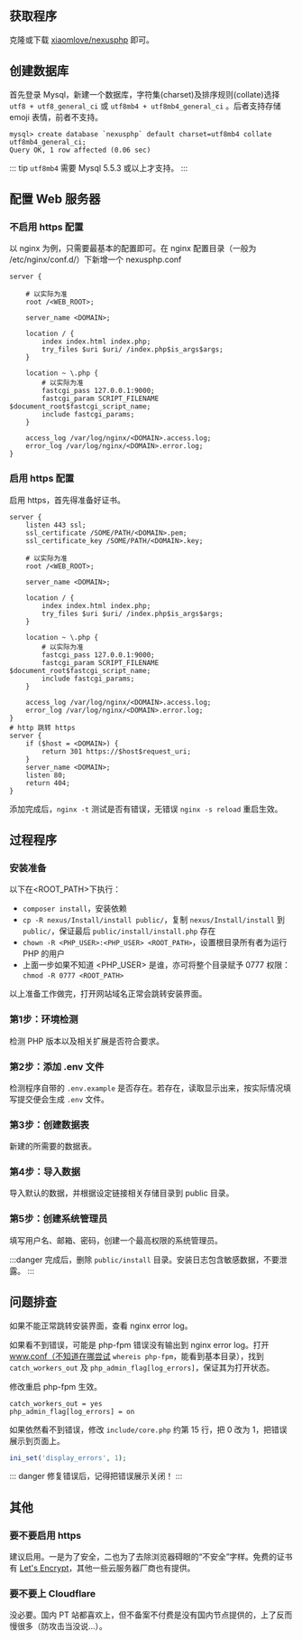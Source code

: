 ## 获取程序

克隆或下载 [xiaomlove/nexusphp](https://github.com/xiaomlove/nexusphp) 即可。

## 创建数据库

首先登录 Mysql，新建一个数据库，字符集(charset)及排序规则(collate)选择 `utf8 + utf8_general_ci` 或 `utf8mb4 + utf8mb4_general_ci` 。后者支持存储 emoji 表情，前者不支持。
```
mysql> create database `nexusphp` default charset=utf8mb4 collate utf8mb4_general_ci;
Query OK, 1 row affected (0.06 sec)
```

::: tip
`utf8mb4` 需要 Mysql 5.5.3 或以上才支持。
:::


## 配置 Web 服务器

### 不启用 https 配置
以 nginx 为例，只需要最基本的配置即可。在 nginx 配置目录（一般为 /etc/nginx/conf.d/）下新增一个 nexusphp.conf

```
server {

    # 以实际为准
    root /<WEB_ROOT>; 

    server_name <DOMAIN>;

    location / {
        index index.html index.php;
        try_files $uri $uri/ /index.php$is_args$args;
    }

    location ~ \.php {
        # 以实际为准
        fastcgi_pass 127.0.0.1:9000; 
        fastcgi_param SCRIPT_FILENAME $document_root$fastcgi_script_name;
        include fastcgi_params;
    }

    access_log /var/log/nginx/<DOMAIN>.access.log;
    error_log /var/log/nginx/<DOMAIN>.error.log;
}
```

### 启用 https 配置
启用 https，首先得准备好证书。
```
server {
    listen 443 ssl;
    ssl_certificate /SOME/PATH/<DOMAIN>.pem;
    ssl_certificate_key /SOME/PATH/<DOMAIN>.key;

    # 以实际为准
    root /<WEB_ROOT>; 

    server_name <DOMAIN>;

    location / {
        index index.html index.php;
        try_files $uri $uri/ /index.php$is_args$args;
    }

    location ~ \.php {
        # 以实际为准
        fastcgi_pass 127.0.0.1:9000; 
        fastcgi_param SCRIPT_FILENAME $document_root$fastcgi_script_name;
        include fastcgi_params;
    }

    access_log /var/log/nginx/<DOMAIN>.access.log;
    error_log /var/log/nginx/<DOMAIN>.error.log;
}
# http 跳转 https
server {
    if ($host = <DOMAIN>) {
        return 301 https://$host$request_uri;
    }
    server_name <DOMAIN>;
    listen 80;
    return 404;
}
```

添加完成后，`nginx -t` 测试是否有错误，无错误 `nginx -s reload` 重启生效。

## 过程程序

### 安装准备

以下在<ROOT_PATH>下执行：
- `composer install`，安装依赖 
- `cp -R nexus/Install/install public/`，复制 `nexus/Install/install` 到 `public/`，保证最后 `public/install/install.php` 存在
- `chown -R <PHP_USER>:<PHP_USER> <ROOT_PATH>`，设置根目录所有者为运行 PHP 的用户
- 上面一步如果不知道 <PHP_USER> 是谁，亦可将整个目录赋予 0777 权限：`chmod -R 0777 <ROOT_PATH>`

以上准备工作做完，打开网站域名正常会跳转安装界面。

### 第1步：环境检测
检测 PHP 版本以及相关扩展是否符合要求。

### 第2步：添加 .env 文件
检测程序自带的 `.env.example` 是否存在。若存在，读取显示出来，按实际情况填写提交便会生成 `.env` 文件。

### 第3步：创建数据表
新建的所需要的数据表。

### 第4步：导入数据
导入默认的数据，并根据设定链接相关存储目录到 public 目录。

### 第5步：创建系统管理员
填写用户名、邮箱、密码，创建一个最高权限的系统管理员。

:::danger
完成后，删除 `public/install` 目录。安装日志包含敏感数据，不要泄露。
:::

## 问题排查

如果不能正常跳转安装界面，查看 nginx error log。  

如果看不到错误，可能是 php-fpm 错误没有输出到 nginx error log。打开 www.conf（不知道在哪尝试 `whereis php-fpm`，能看到基本目录），找到 `catch_workers_out` 及 `php_admin_flag[log_errors]`，保证其为打开状态。  

修改重启 php-fpm 生效。
```
catch_workers_out = yes
php_admin_flag[log_errors] = on
```

如果依然看不到错误，修改 `include/core.php` 约第 15 行，把 0 改为 1，把错误展示到页面上。
``` php
ini_set('display_errors', 1);
```

::: danger
修复错误后，记得把错误展示关闭！
:::

## 其他

### 要不要启用 https

建议启用。一是为了安全，二也为了去除浏览器碍眼的“不安全”字样。免费的证书有 [Let's Encrypt](https://letsencrypt.org/)，其他一些云服务器厂商也有提供。

### 要不要上 Cloudflare

没必要。国内 PT 站都喜欢上，但不备案不付费是没有国内节点提供的，上了反而慢很多（防攻击当没说...）。
